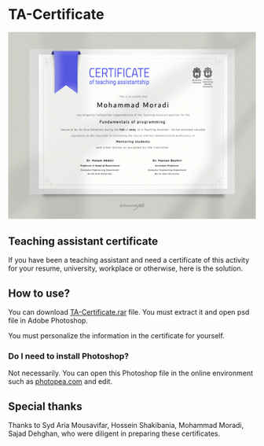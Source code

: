 # TA-Certificate

![cover](cover.jpg)

## Teaching assistant certificate
If you have been a teaching assistant and need a certificate of this activity for your resume, university, workplace or otherwise, here is the solution.

## How to use?
You can download [TA-Certificate.rar](TA-Certificate.rar) file. You must extract it and open psd file in Adobe Photoshop.

You must personalize the information in the certificate for yourself.

### Do I need to install Photoshop?
Not necessarily. You can open this Photoshop file in the online environment such as [photopea.com](https://www.photopea.com) and edit.

## Special thanks
Thanks to Syd Aria Mousavifar, Hossein Shakibania, Mohammad Moradi, Sajad Dehghan, who were diligent in preparing these certificates.
